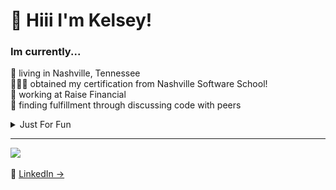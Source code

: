 <h1 align="left" id="macropower-title"> 🏁 Hiii I'm Kelsey!</h1>

### Im currently... <br>
🤠 living in Nashville, Tennessee <br>
👩🏻‍💻 obtained my certification from Nashville Software School!<br>
🐖 working at Raise Financial <br>
💞 finding fulfillment through discussing code with peers

<details> 
<summary> Just For Fun </summary>
<div>
  <h2> I love: </h2> 
    <li> My pet chihuahua, Chris </li>
    <li> Reality TV </li>
    <li> Astrology </li>
    <li> Camping </li>
    <li> Breakfast food </li>
</div> 
</details>


---
<p align="left">
  <p>
    <a href="https://skillicons.dev">
    <img src="https://skillicons.dev/icons?i=jest,git,html,postman,javascript,django,css,ts,sqlite,prisma,python,reactmysql,nextjs" />
  </a>
 <br><br>
  🔗 <a href="https://www.linkedin.com/in/kelsey-lemmer" target="_blank">LinkedIn → </a>


